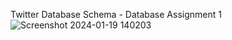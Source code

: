 Twitter Database Schema - Database Assignment 1
![Screenshot 2024-01-19 140203](https://github.com/souravbiswas19/Database-Assignment-1/assets/78258134/36f01ff4-41e4-4c7d-ab3c-9b737d2e8277)

